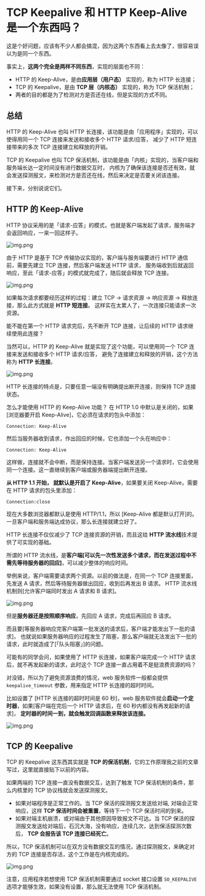 # TCP Keepalive 和 HTTP Keep-Alive 是一个东西吗？

这是个好问题，应该有不少人都会搞混，因为这两个东西看上去太像了，很容易误以为是同一个东西。

事实上，**这两个完全是两样不同东西**，实现的层面也不同：
- HTTP 的 Keep-Alive，是由**应用层（用户态）** 实现的，称为 HTTP 长连接；
- TCP 的 Keepalive，是由 **TCP 层（内核态）** 实现的，称为 TCP 保活机制；
- 两者的目的都是为了检测对方是否还在线，但是实现的方式不同。

## 总结

HTTP 的 Keep-Alive 也叫 HTTP 长连接，该功能是由「应用程序」实现的，可以使得用同一个 TCP 连接来发送和接收多个 HTTP 请求/应答，
减少了 HTTP 短连接带来的多次 TCP 连接建立和释放的开销。


TCP 的 Keepalive 也叫 TCP 保活机制，该功能是由「内核」实现的，当客户端和服务端长达一定时间没有进行数据交互时，
内核为了确保该连接是否还有效，就会发送探测报文，来检测对方是否还在线，然后来决定是否要关闭该连接。


接下来，分别说说它们。

## HTTP 的 Keep-Alive

HTTP 协议采用的是「请求-应答」的模式，也就是客户端发起了请求，服务端才会返回响应，一来一回这样子。

![img.png](../images/3.tcp/HTTP请求应答.png)

由于 HTTP 是基于 TCP 传输协议实现的，客户端与服务端要进行 HTTP 通信前，需要先建立 TCP 连接，然后客户端发送 HTTP  请求，
服务端收到后就返回响应，至此「请求-应答」的模式就完成了，随后就会释放 TCP 连接。

![img.png](../images/3.tcp/HTTP请求过程.png)

如果每次请求都要经历这样的过程：建立 TCP -> 请求资源 -> 响应资源 -> 释放连接，那么此方式就是 **HTTP 短连接**。
这样实在太累人了，一次连接只能请求一次资源。

能不能在第一个 HTTP 请求完后，先不断开 TCP 连接，让后续的 HTTP 请求继续使用此连接？

当然可以，HTTP 的 Keep-Alive 就是实现了这个功能，可以使用同一个 TCP 连接来发送和接收多个 HTTP 请求/应答，
避免了连接建立和释放的开销，这个方法称为 **HTTP 长连接**。

![img.png](../images/3.tcp/HTTP长连接.png)

HTTP 长连接的特点是，只要任意一端没有明确提出断开连接，则保持 TCP 连接状态。

怎么才能使用 HTTP 的 Keep-Alive 功能？
在 HTTP 1.0 中默认是关闭的，如果[浏览器要开启 Keep-Alive]，它必须在请求的包头中添加：
```
Connection: Keep-Alive
```
然后当服务器收到请求，作出回应的时候，它也添加一个头在响应中：
```
Connection: Keep-Alive
```
这样做，连接就不会中断，而是保持连接。当客户端发送另一个请求时，它会使用同一个连接。这一直继续到客户端或服务器端提出断开连接。

**从 HTTP 1.1 开始， 就默认是开启了 Keep-Alive**，如果要关闭 Keep-Alive，需要在 HTTP 请求的包头里添加：

```
Connection:close
```

现在大多数浏览器都默认是使用 HTTP/1.1，所以 [Keep-Alive 都是默认打开]的。一旦客户端和服务端达成协议，那么长连接就建立好了。

HTTP 长连接不仅仅减少了 TCP 连接资源的开销，而且这给 **HTTP 流水线**技术提供了可实现的基础。

所谓的 HTTP 流水线，是**客户端[可以先一次性发送多个请求，而在发送过程中不需先等待服务器的回应]**，可以减少整体的响应时间。

举例来说，客户端需要请求两个资源。以前的做法是，在同一个 TCP 连接里面，先发送 A 请求，然后等待服务器做出回应，收到后再发出 B 请求。
HTTP 流水线机制则[允许客户端同时发出 A 请求和 B 请求]。

![img.png](../images/3.tcp/HTTP流水线.png)

但是**服务器还是按照顺序响应**，先回应 A 请求，完成后再回应 B 请求。

而且要[等服务器响应完客户端第一批发送的请求后，客户端才能发出下一批的请求]，
也就说如果服务器响应的过程发生了阻塞，那么客户端就无法发出下一批的请求，此时就造成了[「队头阻塞」]的问题。

可能有的同学会问，如果使用了 HTTP 长连接，如果客户端完成一个 HTTP 请求后，就不再发起新的请求，此时这个 TCP 连接一直占用着不是挺浪费资源的吗？

对没错，所以为了避免资源浪费的情况，web 服务软件一般都会提供 `keepalive_timeout` 参数，用来指定 HTTP 长连接的超时时间。

比如设置了 [HTTP 长连接的超时时间是 60 秒]，web 服务软件就会**启动一个定时器**，如果[客户端在完后一个 HTTP 请求后，在 60 秒内都没有再发起新的请求]，
**定时器的时间一到，就会触发回调函数来释放该连接。**

![img.png](../images/3.tcp/HTTP长连接超时.png)

## TCP 的 Keepalive

TCP 的 Keepalive 这东西其实就是 **TCP 的保活机制**，它的工作原理我之前的文章写过，这里就直接贴下以前的内容。


如果两端的 TCP 连接一直没有数据交互，达到了触发 TCP 保活机制的条件，那么内核里的 TCP 协议栈就会发送探测报文。
- 如果对端程序是正常工作的。当 TCP 保活的探测报文发送给对端, 对端会正常响应，这样 **TCP 保活时间会被重置**，等待下一个 TCP 保活时间的到来。
- 如果对端主机崩溃，或对端由于其他原因导致报文不可达。当 TCP 保活的探测报文发送给对端后，石沉大海，没有响应，连续几次，达到保活探测次数后，
   **TCP 会报告该 TCP 连接已经死亡**。


所以，TCP 保活机制可以在双方没有数据交互的情况，通过探测报文，来确定对方的 TCP 连接是否存活，这个工作是在内核完成的。

![img.png](../images/3.tcp/TCP保活机制.png)

注意，应用程序若想使用 TCP 保活机制需要通过 socket 接口设置 `SO_KEEPALIVE` 选项才能够生效，如果没有设置，那么就无法使用 TCP 保活机制。


